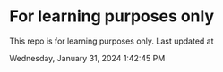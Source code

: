 # For learning purposes only
This repo is for learning purposes only.
Last updated at

Wednesday, January 31, 2024 1:42:45 PM

